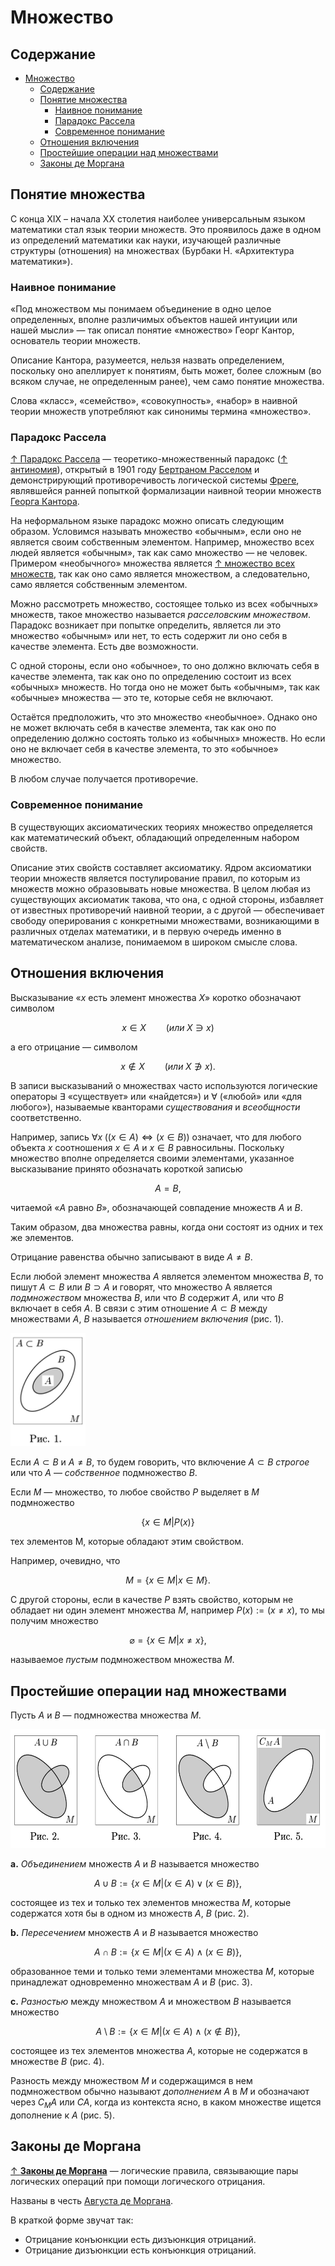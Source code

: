 # Множество

## Содержание

- [Множество](#множество)
  - [Содержание](#содержание)
  - [Понятие множества](#понятие-множества)
    - [Наивное понимание](#наивное-понимание)
    - [Парадокс Рассела](#парадокс-рассела)
    - [Современное понимание](#современное-понимание)
  - [Отношения включения](#отношения-включения)
  - [Простейшие операции над множествами](#простейшие-операции-над-множествами)
  - [Законы де Моргана](#законы-де-моргана)

## Понятие множества

С конца XIX – начала XX столетия наиболее универсальным языком математики стал язык теории множеств. Это проявилось даже в одном из определений математики как науки, изучающей различные структуры (отношения) на множествах (Бурбаки Н. «Архитектура математики»).

### Наивное понимание

«Под множеством мы понимаем объединение в одно целое определенных, вполне различимых объектов нашей интуиции или нашей мысли» — так описал понятие «множество» Георг Кантор, основатель теории множеств.

Описание Кантора, разумеется, нельзя назвать определением, поскольку оно апеллирует к понятиям, быть может, более сложным (во всяком случае, не определенным ранее), чем само понятие множества.

Слова «класс», «семейство», «совокупность», «набор» в наивной теории множеств употребляют как синонимы термина «множество».

### Парадокс Рассела

[↑ Парадокс Рассела](ttps://ru.wikipedia.org/wiki/Парадокс_Рассела) — теоретико-множественный парадокс ([↑ антиномия](https://ru.wikipedia.org/wiki/Антиномия)), открытый в 1901 году [Бертраном Расселом](../математика/математики.md#рассел-бертран) и демонстрирующий противоречивость логической системы [Фреге](../математика/математики.md#фреге-готлоб), являвшейся ранней попыткой формализации наивной теории множеств [Георга Кантора](../математика/математики.md#кантор-георг).

На неформальном языке парадокс можно описать следующим образом. Условимся называть множество «обычным», если оно не является своим собственным элементом. Например, множество всех людей является «обычным», так как само множество — не человек. Примером «необычного» множества является [↑ множество всех множеств](https://ru.wikipedia.org/wiki/Универсальное_множество), так как оно само является множеством, а следовательно, само является собственным элементом.

Можно рассмотреть множество, состоящее только из всех «обычных» множеств, такое множество называется _расселовским множеством_. Парадокс возникает при попытке определить, является ли это множество «обычным» или нет, то есть содержит ли оно себя в качестве элемента. Есть две возможности.

С одной стороны, если оно «обычное», то оно должно включать себя в качестве элемента, так как оно по определению состоит из всех «обычных» множеств. Но тогда оно не может быть «обычным», так как «обычные» множества — это те, которые себя не включают.

Остаётся предположить, что это множество «необычное». Однако оно не может включать себя в качестве элемента, так как оно по определению должно состоять только из «обычных» множеств. Но если оно не включает себя в качестве элемента, то это «обычное» множество.

В любом случае получается противоречие.

### Современное понимание

В существующих аксиоматических теориях множество определяется как математический объект, обладающий определенным набором свойств.

Описание этих свойств составляет аксиоматику. Ядром аксиоматики теории множеств является постулирование правил, по которым из множеств можно образовывать новые множества. В целом любая из существующих аксиоматик такова, что она, с одной стороны, избавляет от известных противоречий наивной теории, а с другой — обеспечивает свободу оперирования с конкретными множествами, возникающими в различных отделах математики, и в первую очередь именно в математическом анализе, понимаемом в широком смысле слова.

## Отношения включения

Высказывание «$x$ есть элемент множества $X$» коротко обозначают символом

$$x \in X \qquad (или \; X \ni x)$$

а его отрицание — символом

$$x \notin X \qquad (или \; X \notni x).$$

В записи высказываний о множествах часто используются логические операторы $\exists$ «существует» или «найдется») и $\forall$ («любой» или «для любого»), называемые кванторами _существования_ и _всеобщности_ соответственно.

Например, запись $\forall x \; ((x \in A) \Leftrightarrow (x \in B))$ означает, что для любого объекта $x$ соотношения $x \in A$ и $x \in B$ равносильны. Поскольку множество вполне определяется своими элементами, указанное высказывание принято обозначать короткой записью

$$A = B,$$

читаемой «$A$ равно $B$», обозначающей совпадение множеств $A$ и $B$.

Таким образом, два множества равны, когда они состоят из одних и тех же элементов.

Отрицание равенства обычно записывают в виде $A \neq B$.

Если любой элемент множества $A$ является элементом множества $B$, то пишут $A \subset B$ или $B \supset A$ и говорят, что множество A является _подмножеством_ множества $B$, или что $B$ содержит $A$, или что $B$ включает в себя $A$. В связи с этим отношение $A \subset B$ между множествами $A$, $B$ называется _отношением включения_ (рис. 1).

<img src="картинки/28.png" width="120px" alt=""/>

Если $A \subset B$ и $A \neq B$, то будем говорить, что включение $A \subset B$ _строгое_ или что $A$ — _собственное_ подмножество $B$.

Если $M$ — множество, то любое свойство $P$ выделяет в $M$ подмножество

$$\{ x \in M | P(x) \}$$

тех элементов M, которые обладают этим свойством.

Например, очевидно, что

$$M = \{ x \in M |  x \in M \}.$$

С другой стороны, если в качестве $P$ взять свойство, которым не обладает ни один элемент множества $M$, например $P(x) := (x  \neq x)$, то мы получим множество

$$\varnothing = \{ x \in M |  x \neq x \},$$

называемое _пустым_ подмножеством множества $M$.

## Простейшие операции над множествами

Пусть $A$ и $B$ — подмножества множества $M$.

<img src="картинки/29.jpg" height="190px" alt=""/>

**a.** _Объединением_ множеств $A$ и $B$ называется множество

$$A \cup B := \{ x \in M | (x \in A) \lor (x∈B) \},$$

состоящее из тех и только тех элементов множества $M$, которые содержатся хотя бы в одном из множеств $A$, $B$ (рис. 2).

**b.** _Пересечением_ множеств $A$ и $B$ называется множество

$$A∩B := \{ x \in M | (x \in A) \land (x \in B) \},$$

образованное теми и только теми элементами множества $M$, которые принадлежат одновременно множествам $A$ и $B$ (рис. 3).

**c.** _Разностью_ между множеством $A$ и множеством $B$ называется множество

$$A \setminus B := \{ x \in M | (x \in A) \land (x \notin B) \},$$

состоящее из тех элементов множества $A$, которые не содержатся в множестве $B$ (рис. 4).

Разность между множеством $M$ и содержащимся в нем подмножеством обычно называют _дополнением_ $A$ в $M$ и обозначают через $C_MA$ или $CA$, когда из контекста ясно, в каком множестве ищется дополнение к $A$ (рис. 5).

## Законы де Моргана

[↑ **Законы де Моргана**](https://ru.wikipedia.org/wiki/Законы_де_Моргана) — логические правила, связывающие пары логических операций при помощи логического отрицания.

Названы в честь [Августа де Моргана](../математика/математики.md#морган-август-де).

В краткой форме звучат так:

- Отрицание конъюнкции есть дизъюнкция отрицаний.
- Отрицание дизъюнкции есть конъюнкция отрицаний.

